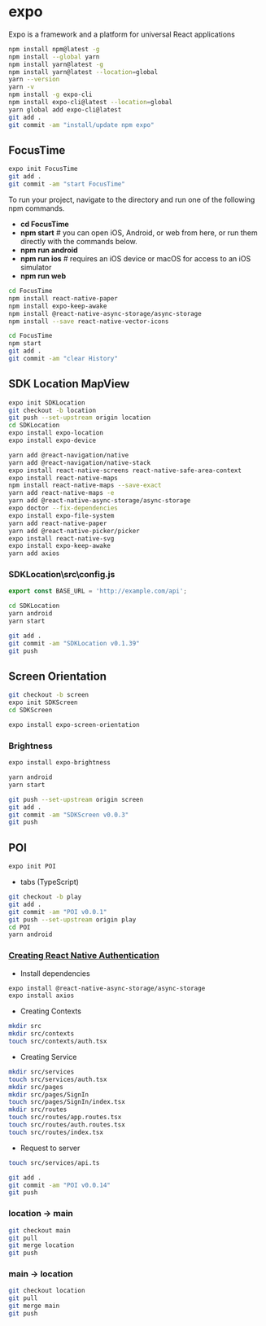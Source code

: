 # expo

Expo is a framework and a platform for universal React applications

```bash
npm install npm@latest -g
npm install --global yarn
npm install yarn@latest -g 
npm install yarn@latest --location=global
yarn --version
yarn -v
npm install -g expo-cli
npm install expo-cli@latest --location=global
yarn global add expo-cli@latest
git add .
git commit -am "install/update npm expo"
```

## FocusTime

```bash
expo init FocusTime
git add .
git commit -am "start FocusTime"
```

To run your project, navigate to the directory and run one of the following npm commands.

- **cd FocusTime**
- **npm start** # you can open iOS, Android, or web from here, or run them directly with the commands below.
- **npm run android**
- **npm run ios** # requires an iOS device or macOS for access to an iOS simulator
- **npm run web**

```bash
cd FocusTime
npm install react-native-paper
npm install expo-keep-awake
npm install @react-native-async-storage/async-storage
npm install --save react-native-vector-icons
```

```bash
cd FocusTime
npm start
git add .
git commit -am "clear History"
```

## SDK Location MapView

```bash
expo init SDKLocation
git checkout -b location
git push --set-upstream origin location
cd SDKLocation
expo install expo-location
expo install expo-device

yarn add @react-navigation/native
yarn add @react-navigation/native-stack
expo install react-native-screens react-native-safe-area-context
expo install react-native-maps
npm install react-native-maps --save-exact
yarn add react-native-maps -e
yarn add @react-native-async-storage/async-storage
expo doctor --fix-dependencies
expo install expo-file-system
yarn add react-native-paper
yarn add @react-native-picker/picker
expo install react-native-svg
expo install expo-keep-awake
yarn add axios
```

### SDKLocation\src\config.js

```ts
export const BASE_URL = 'http://example.com/api';
```

```bash
cd SDKLocation
yarn android
yarn start
```

```bash
git add .
git commit -am "SDKLocation v0.1.39"
git push
```

## Screen Orientation

```bash
git checkout -b screen
expo init SDKScreen
cd SDKScreen
```

```bash
expo install expo-screen-orientation
```

### Brightness

```bash
expo install expo-brightness
```

```bash
yarn android
yarn start
```

```bash
git push --set-upstream origin screen
git add .
git commit -am "SDKScreen v0.0.3"
git push
```

## POI

```bash
expo init POI
```

- tabs (TypeScript)

```bash
git checkout -b play
git add .
git commit -am "POI v0.0.1"
git push --set-upstream origin play
cd POI
yarn android
```

### [Creating React Native Authentication](https://gist.github.com/silvioramalho/29389b4b3c16b696a5b0a8b3db81e5e7)

- Install dependencies

```bash
expo install @react-native-async-storage/async-storage
expo install axios
```

- Creating Contexts

```bash
mkdir src
mkdir src/contexts
touch src/contexts/auth.tsx
```

- Creating Service

```bash
mkdir src/services
touch src/services/auth.tsx
mkdir src/pages
mkdir src/pages/SignIn
touch src/pages/SignIn/index.tsx
mkdir src/routes
touch src/routes/app.routes.tsx
touch src/routes/auth.routes.tsx
touch src/routes/index.tsx
```

- Request to server

```bash
touch src/services/api.ts
```

```bash
git add .
git commit -am "POI v0.0.14"
git push
```

### location -> main

```bash
git checkout main
git pull
git merge location
git push
```

### main -> location

```bash
git checkout location
git pull
git merge main
git push
```
